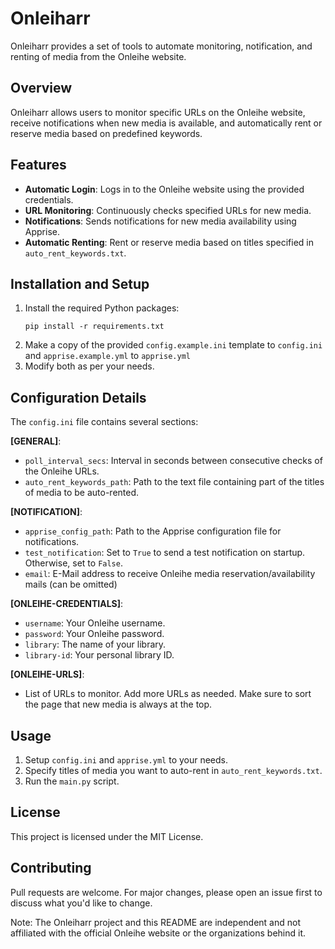 # Onleiharr

Onleiharr provides a set of tools to automate monitoring, notification, and renting of media from the Onleihe website.

## Overview
Onleiharr allows users to monitor specific URLs on the Onleihe website, receive notifications when new media is available, and automatically rent or reserve media based on predefined keywords.

## Features
- **Automatic Login**: Logs in to the Onleihe website using the provided credentials.
- **URL Monitoring**: Continuously checks specified URLs for new media.
- **Notifications**: Sends notifications for new media availability using Apprise.
- **Automatic Renting**: Rent or reserve media based on titles specified in `auto_rent_keywords.txt`.

## Installation and Setup
1. Install the required Python packages:
   ```
   pip install -r requirements.txt
   ```
2. Make a copy of the provided `config.example.ini` template to `config.ini` and `apprise.example.yml` to `apprise.yml`
3. Modify both as per your needs.

## Configuration Details
The `config.ini` file contains several sections:

**[GENERAL]**:
  - `poll_interval_secs`: Interval in seconds between consecutive checks of the Onleihe URLs.
  - `auto_rent_keywords_path`: Path to the text file containing part of the titles of media to be auto-rented.
  
**[NOTIFICATION]**:
  - `apprise_config_path`: Path to the Apprise configuration file for notifications.
  - `test_notification`: Set to `True` to send a test notification on startup. Otherwise, set to `False`.
  - `email`: E-Mail address to receive Onleihe media reservation/availability mails (can be omitted)

**[ONLEIHE-CREDENTIALS]**:
  - `username`: Your Onleihe username.
  - `password`: Your Onleihe password.
  - `library`: The name of your library.
  - `library-id`: Your personal library ID.

**[ONLEIHE-URLS]**: 
  - List of URLs to monitor. Add more URLs as needed. Make sure to sort the page that new media is always at the top.

## Usage
1. Setup `config.ini` and `apprise.yml` to your needs.
2. Specify titles of media you want to auto-rent in `auto_rent_keywords.txt`.
3. Run the `main.py` script.

## License

This project is licensed under the MIT License.

## Contributing

Pull requests are welcome. For major changes, please open an issue first to discuss what you'd like to change.

Note: The Onleiharr project and this README are independent and not affiliated with the official Onleihe website or the organizations behind it.
